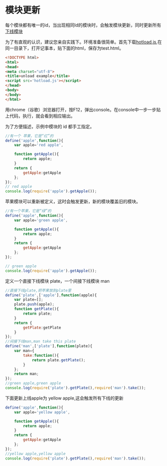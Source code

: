 # 模块更新

每个模块都有唯一的id，当出现相同Id的模块时，会触发模块更新，同时更新所有[下线模块]()

为了有直观的认识，建议您亲自实践下。环境准备很简单。首先下载[hotload.js](https://github.com/duhongwei/hotloadjs),在同一目录下，打开记事本，贴下面的html，保存为test.html。

``` html
<!DOCTYPE html>
<html>
<head>
<meta charset="utf-8">
<title>unload example</title>
<script src='hotload.js'></script>
</head>
<body>
</body>
</html>
```

用chrome（谷歌）浏览器打开，按F12，弹出console。在console中一步一步贴上代码，执行，就会看到相应输出。


为了方便描述，示例中模块的 id 都手工指定。
``` js
//有一个 苹果，它是“红”的
define('apple',function(){
	var apple='red apple',

	function getApple(){
		return apple;
	}
	return {
		getApple:getApple
	};
});
// red apple
console.log(require('apple').getApple()); 
``` 

苹果模块可以重新被定义，这时会触发更新，新的模块覆盖旧的模块。

``` js
//有一个苹果，它是“绿”的
define('apple',function(){
	var apple='green apple',

	function getApple(){
		return apple;
	}
	return {
		getApple:getApple
	};
});

// green apple
console.log(require('apple').getApple());
```

定义一个直接下线模块 plate，一个间接下线模块 man

``` js
//直接下线plate,把苹果放到plate里	
define('plate',['apple'],function(apple){
	var plate=[];
	plate.push(apple);
	function getPlate(){
		return plate;
	}
	return {
		getPlate:getPlate
	}
});
//间接下线man,man take this plate
define('man',['plate'],function(plate){
	var man={
		take:function(){
			return plate.getPlate();
		}
	};
	return man;
});
//green apple,green apple
console.log(require('plate').getPlate(),require('man').take());
```

下面更新上线apple为 yellow apple,这会触发所有下线的更新

``` js
define('apple',function(){
	var apple='yellow apple',

	function getApple(){
		return apple;
	}
	return {
		getApple:getApple
	};
});
//yellow apple,yellow apple
console.log(require('plate').getPlate(),require('man').take());
```


